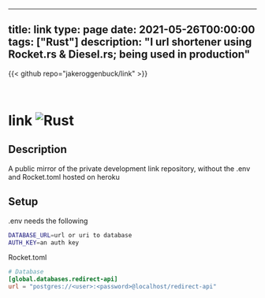 
---
title: link
type: page
date: 2021-05-26T00:00:00
tags: ["Rust"]
description: "I url shortener using Rocket.rs & Diesel.rs; being used in production"
---

{{< github repo="jakeroggenbuck/link" >}}

<br>

# link ![Rust](https://img.shields.io/github/actions/workflow/status/jakeroggenbuck/link/rust.yml?branch=main&style=for-the-badge)

## Description
A public mirror of the private development link repository, without the .env and Rocket.toml hosted on heroku

## Setup
.env needs the following
```sh
DATABASE_URL=url or uri to database
AUTH_KEY=an auth key
```
Rocket.toml
```toml
# Database
[global.databases.redirect-api]
url = "postgres://<user>:<password>@localhost/redirect-api"
```
